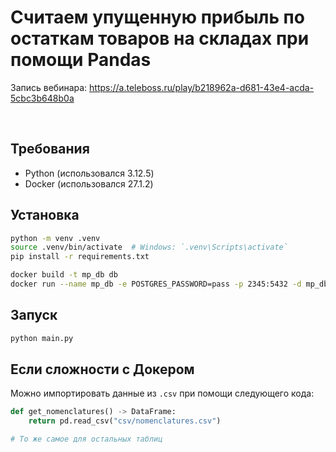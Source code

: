 # Считаем упущенную прибыль по остаткам товаров на складах при помощи Pandas

Запись вебинара: https://a.teleboss.ru/play/b218962a-d681-43e4-acda-5cbc3b648b0a

<br />

## Требования

- Python (использовался 3.12.5)
- Docker (использовался 27.1.2)

## Установка

```bash
python -m venv .venv
source .venv/bin/activate  # Windows: `.venv\Scripts\activate`
pip install -r requirements.txt

docker build -t mp_db db
docker run --name mp_db -e POSTGRES_PASSWORD=pass -p 2345:5432 -d mp_db
```

## Запуск

```bash
python main.py
```

## Если сложности с Докером

Можно импортировать данные из `.csv` при помощи следующего кода:

```python
def get_nomenclatures() -> DataFrame:
    return pd.read_csv("csv/nomenclatures.csv")

# То же самое для остальных таблиц
```

